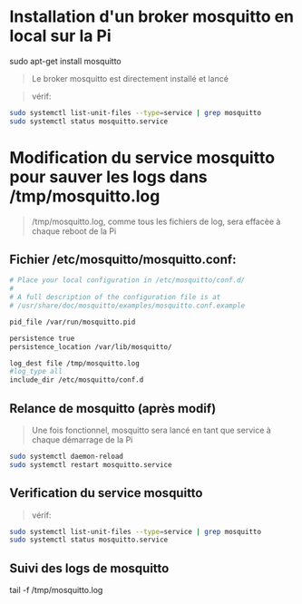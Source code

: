 # Installation d'un broker mosquitto en local sur la Pi

sudo apt-get install mosquitto

> Le broker mosquitto est directement installé et lancé

> vérif:

```bash
sudo systemctl list-unit-files --type=service | grep mosquitto
sudo systemctl status mosquitto.service
```

# Modification du service mosquitto pour sauver les logs dans /tmp/mosquitto.log

> /tmp/mosquitto.log, comme tous les fichiers de log, sera effacèe à chaque reboot de la Pi

## Fichier /etc/mosquitto/mosquitto.conf:

```bash
# Place your local configuration in /etc/mosquitto/conf.d/
#
# A full description of the configuration file is at
# /usr/share/doc/mosquitto/examples/mosquitto.conf.example

pid_file /var/run/mosquitto.pid

persistence true
persistence_location /var/lib/mosquitto/

log_dest file /tmp/mosquitto.log
#log_type all
include_dir /etc/mosquitto/conf.d
```

## Relance de mosquitto (après modif)

> Une fois fonctionnel, mosquitto sera lancé en tant que service à chaque démarrage de la Pi

```bash
sudo systemctl daemon-reload
sudo systemctl restart mosquitto.service
```

## Verification du service mosquitto

> vérif:

```bash
sudo systemctl list-unit-files --type=service | grep mosquitto
sudo systemctl status mosquitto.service
```

## Suivi des logs de mosquitto

tail -f /tmp/mosquitto.log

